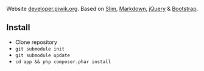 Website [developer.piwik.org](http://developer.piwik.org). Based on [Slim](http://www.slimframework.com/), [Markdown](http://daringfireball.net/projects/markdown/), [jQuery](http://jquery.com/) & [Bootstrap](http://getbootstrap.com).

## Install

 * Clone repository
 * `git submodule init`
 * `git submodule update`
 * `cd app && php composer.phar install`
